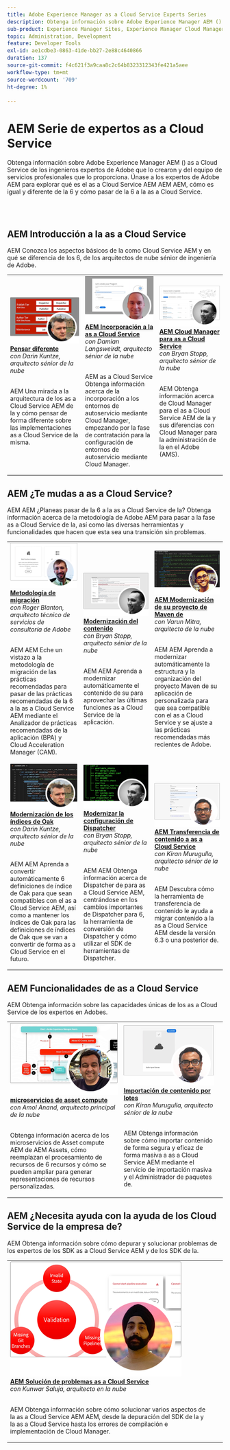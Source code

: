 ```yaml
---
title: Adobe Experience Manager as a Cloud Service Experts Series
description: Obtenga información sobre Adobe Experience Manager AEM () as a Cloud Service de los propios ingenieros expertos de Adobe que lo construyen y de los servicios profesionales que lo ofrecen.
sub-product: Experience Manager Sites, Experience Manager Cloud Manager, Experience Manager Assets
topic: Administration, Development
feature: Developer Tools
exl-id: ae1cdbe3-0863-41de-bb27-2e88c4640866
duration: 137
source-git-commit: f4c621f3a9caa8c2c64b8323312343fe421a5aee
workflow-type: tm+mt
source-wordcount: '709'
ht-degree: 1%

---
```


# AEM Serie de expertos as a Cloud Service

Obtenga información sobre Adobe Experience Manager AEM () as a Cloud Service de los ingenieros expertos de Adobe que lo crearon y del equipo de servicios profesionales que lo proporciona. Únase a los expertos de Adobe AEM para explorar qué es el as a Cloud Service AEM AEM AEM, cómo es igual y diferente de la 6 y cómo pasar de la 6 a la as a Cloud Service.

<br/> 
<br/>

## AEM Introducción a la as a Cloud Service

AEM Conozca los aspectos básicos de la como Cloud Service AEM y en qué se diferencia de los 6, de los arquitectos de nube sénior de ingeniería de Adobe.

<table>
  <tr>
   <td>
      <a href="../../migration/moving-to-aem-as-a-cloud-service/introduction.md">
      <img alt="Pensar diferente" src="./assets/thinking-differently.png"/>
      </a>
      <div>
         <a href="../../migration/moving-to-aem-as-a-cloud-service/introduction.md"><strong>Pensar diferente</strong></a>         
         <br/><em>con Darin Kuntze, arquitecto sénior de la nube</em>
      </div>
      <p>
        <br/>
         AEM Una mirada a la arquitectura de los as a Cloud Service AEM de la y cómo pensar de forma diferente sobre las implementaciones as a Cloud Service de la misma.
      </p>
     </td>   
     <td>
      <a href="../../migration/moving-to-aem-as-a-cloud-service/onboarding.md">
      <img alt="Incorporación a AEM as a Cloud Service" src="./assets/onboarding.png"/>
      </a>
      <div>
         <a href="../../migration/moving-to-aem-as-a-cloud-service/onboarding.md"><strong>AEM Incorporación a la as a Cloud Service</strong></a>
         <br/><em>con Damian Langsweirdt, arquitecto sénior de la nube</em>
      </div>
      <p>
        <br/>
         AEM as a Cloud Service Obtenga información acerca de la incorporación a los entornos de autoservicio mediante Cloud Manager, empezando por la fase de contratación para la configuración de entornos de autoservicio mediante Cloud Manager.
      </p>
   </td>     
   </td>   
     <td>
      <a href="../../migration/moving-to-aem-as-a-cloud-service/cloud-manager.md">
      <img alt="Cloud Manager" src="./assets/cloud-manager.png"/>
      </a>
      <div>
         <a href="../../migration/moving-to-aem-as-a-cloud-service/cloud-manager.md"><strong>AEM Cloud Manager para as a Cloud Service</strong></a>
         <br/><em>con Bryan Stopp, arquitecto sénior de la nube</em>
      </div>
      <p>
        <br/>
         AEM Obtenga información acerca de Cloud Manager para el as a Cloud Service AEM de la y sus diferencias con Cloud Manager para la administración de la en el Adobe (AMS).
      </p>
   </td> 
  </tr>
</table>

## AEM ¿Te mudas a as a Cloud Service?

AEM AEM ¿Planeas pasar de la 6 a la as a Cloud Service de la? Obtenga información acerca de la metodología de Adobe AEM para pasar a la fase as a Cloud Service de la, así como las diversas herramientas y funcionalidades que hacen que esta sea una transición sin problemas.

<table>
  <tr>
   <td>
      <a href="../../migration/moving-to-aem-as-a-cloud-service/bpa-and-cam.md" target="_aem-experts-series-video">
      <img alt="La metodología de migración" src="./assets/bpa-and-cam.png"/>
      </a>
      <div>
         <a href="../../migration/moving-to-aem-as-a-cloud-service/bpa-and-cam.md" target="_aem-experts-series-video"><strong>Metodología de migración</strong></a>
         <br/><em>con Roger Blanton, arquitecto técnico de servicios de consultoría de Adobe</em>
      </div>
      <p>
        <br/>
        AEM AEM Eche un vistazo a la metodología de migración de las prácticas recomendadas para pasar de las prácticas recomendadas de la 6 a la as a Cloud Service AEM mediante el Analizador de prácticas recomendadas de la aplicación (BPA) y Cloud Acceleration Manager (CAM).
      </p>
   </td>   
     <td>
      <a href="../../migration/moving-to-aem-as-a-cloud-service/aem-modernization-tools.md" target="_aem-experts-series-video">
      <img alt="Modernización del contenido" src="./assets/aem-modernizer-tools.png"/>
      </a>
      <div>
         <a href="../../migration/moving-to-aem-as-a-cloud-service/aem-modernization-tools.md" target="_aem-experts-series-video"><strong>Modernización del contenido</strong></a>
         <br/><em>con Bryan Stopp, arquitecto sénior de la nube</em>
      </div>
      <p>
        <br/>
         AEM AEM Aprenda a modernizar automáticamente el contenido de su para aprovechar las últimas funciones as a Cloud Service de la aplicación.
      </p>
   </td>     
   </td>   
     <td>
      <a href="../../migration/moving-to-aem-as-a-cloud-service/repository-modernization.md" target="_aem-experts-series-video">
      <img alt="AEM Modernización de su proyecto de Maven de" src="./assets/repository-modernizer.png"/>
      </a>
      <div>
         <a href="../../migration/moving-to-aem-as-a-cloud-service/repository-modernization.md" target="_aem-experts-series-video"><strong>AEM Modernización de su proyecto de Maven de</strong></a>
         <br/><em>con Varun Mitra, arquitecto de la nube</em>
      </div>
      <p>
        <br/>
         AEM AEM Aprenda a modernizar automáticamente la estructura y la organización del proyecto Maven de su aplicación de personalizada para que sea compatible con el as a Cloud Service y se ajuste a las prácticas recomendadas más recientes de Adobe.
      </p>
   </td> 
  </tr>
  <tr>
   <td>
      <a href="../../migration/moving-to-aem-as-a-cloud-service/search-and-indexing.md" target="_aem-experts-series-video">
      <img alt="Modernización de los índices de Oak" src="./assets/indexes.png"/>
      </a>
      <div>
         <a href="../../migration/moving-to-aem-as-a-cloud-service/search-and-indexing.md" target="_aem-experts-series-video"><strong>Modernización de los índices de Oak</strong></a>
         <br/><em>con Darin Kuntze, arquitecto sénior de la nube</em>
      </div>
      <p>
        <br/>
        AEM AEM Aprenda a convertir automáticamente 6 definiciones de índice de Oak para que sean compatibles con el as a Cloud Service AEM, así como a mantener los índices de Oak para las definiciones de índices de Oak que se van a convertir de forma as a Cloud Service en el futuro.
      </p>
   </td>   
     <td>
      <a href="../../migration/moving-to-aem-as-a-cloud-service/dispatcher.md" target="_aem-experts-series-video">
      <img alt="Modernizar la configuración de Dispatcher" src="./assets/dispatcher.png"/>
      </a>
      <div>
         <a href="../../migration/moving-to-aem-as-a-cloud-service/dispatcher.md" target="_aem-experts-series-video"><strong>Modernizar la configuración de Dispatcher</strong></a>
         <br/><em>con Bryan Stopp, arquitecto sénior de la nube</em>
      </div>
      <p>
        <br/>
         AEM AEM Obtenga información acerca de Dispatcher de para as a Cloud Service AEM, centrándose en los cambios importantes de Dispatcher para 6, la herramienta de conversión de Dispatcher y cómo utilizar el SDK de herramientas de Dispatcher.
      </p>
   </td>     
   </td>   
     <td>
      <a href="../../migration/moving-to-aem-as-a-cloud-service/content-migration/content-transfer-tool.md" target="_aem-experts-series-video">
      <img alt="AEM Transferencia de contenido a as a Cloud Service" src="./assets/content-transfer-tool.png"/>
      </a>
      <div>
         <a href="../../migration/moving-to-aem-as-a-cloud-service/content-migration/content-transfer-tool.md" target="_aem-experts-series-video"><strong>AEM Transferencia de contenido a as a Cloud Service</strong></a>
         <br/><em>con Kiran Murugulla, arquitecto sénior de la nube</em>
      </div>
      <p>
        <br/>
         AEM Descubra cómo la herramienta de transferencia de contenido le ayuda a migrar contenido a la as a Cloud Service AEM desde la versión 6.3 o una posterior de.
      </p>
   </td> 
  </tr>  
</table>


## AEM Funcionalidades de as a Cloud Service

AEM Obtenga información sobre las capacidades únicas de los as a Cloud Service de los expertos en Adobes.

<table>
  <tr>
   <td>
      <a href="../../migration/moving-to-aem-as-a-cloud-service/asset-compute-microservices.md" target="_aem-experts-series-video">
      <img alt="microservicios de asset compute" src="./assets/asset-compute-microservices.png"/>
      </a>
      <div>
         <a href="../../migration/moving-to-aem-as-a-cloud-service/asset-compute-microservices.md" target="_aem-experts-series-video"><strong>microservicios de asset compute</strong></a>
         <br/><em>con Amol Anand, arquitecto principal de la nube</em>
      </div>
      <p>
        <br/>
        Obtenga información acerca de los microservicios de Asset compute AEM de AEM Assets, cómo reemplazan el procesamiento de recursos de 6 recursos y cómo se pueden ampliar para generar representaciones de recursos personalizadas.
      </p>
   </td>   
   <td>
      <a href="../../migration/moving-to-aem-as-a-cloud-service/content-migration/bulk-import-service.md" target="_aem-experts-series-video">
      <img alt="Importación de contenido por lotes" src="./assets/bulk-import.png"/>
      </a>
      <div>
         <a href="../../migration/moving-to-aem-as-a-cloud-service/content-migration/bulk-import-service.md" target="_aem-experts-series-video"><strong>Importación de contenido por lotes</strong></a>
         <br/><em>con Kiran Murugulla, arquitecto sénior de la nube</em>
      </div>
      <p>
        <br/>
        AEM Obtenga información sobre cómo importar contenido de forma segura y eficaz de forma masiva a as a Cloud Service AEM mediante el servicio de importación masiva y el Administrador de paquetes de.
      </p>
   </td> 
    <td></td>
  </tr>
</table>

## AEM ¿Necesita ayuda con la ayuda de los Cloud Service de la empresa de?

AEM Obtenga información sobre cómo depurar y solucionar problemas de los expertos de los SDK as a Cloud Service AEM y de los SDK de la.

<table>
  <tr>
   <td>
      <a href="../../migration/moving-to-aem-as-a-cloud-service/troubleshooting.md" target="_aem-experts-series-video">
      <img alt="AEM Solución de problemas as a Cloud Service" src="./assets/troubleshooting.png"/>
      </a>
      <div>
         <a href="../../migration/moving-to-aem-as-a-cloud-service/troubleshooting.md" 
         target="_aem-experts-series-video"><strong>AEM Solución de problemas as a Cloud Service</strong></a>
         <br/><em>con Kunwar Saluja, arquitecto en la nube</em>
      </div>
      <p>
        <br/>
        AEM Obtenga información sobre cómo solucionar varios aspectos de la as a Cloud Service AEM AEM, desde la depuración del SDK de la y la as a Cloud Service hasta los errores de compilación e implementación de Cloud Manager.
      </p>
   </td>   
    <td></td>
    <td></td>
  </tr>
</table>
